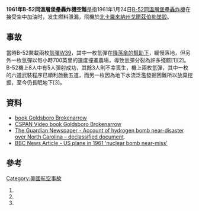 **1961年B-52同溫層堡壘轟炸機空難**是指1961年1月24日[B-52同溫層堡壘轟炸機](../Page/B-52同溫層堡壘轟炸機.md "wikilink")在接受空中加油时，发生燃料泄漏，飛機於[北卡羅來納州](https://zh.wikipedia.org/wiki/北卡羅來納州 "wikilink")[戈爾茲伯勒墜毀](https://zh.wikipedia.org/wiki/戈爾茲伯勒 "wikilink")。

## 事故

當時B-52裝載兩枚[氫彈](https://zh.wikipedia.org/wiki/氫彈 "wikilink")[W39](https://zh.wikipedia.org/wiki/W39 "wikilink")，其中一枚氫彈在[降落傘的幫助下](https://zh.wikipedia.org/wiki/降落傘 "wikilink")，緩慢落地，但另外一枚氫彈以每小時700英里的速度撞進農場，導致氫彈分裂為許多殘骸\[1\]\[2\]。B-52機上8人中有5人彈射成功，其餘3人則不幸喪生，機上兩枚氫彈，其中一枚的六道武裝程序已順利啟動五道，而另一枚因為地下水流泛濫發掘困難所以放棄挖掘，至今仍長眠地下\[3\]。

## 資料

  - [book Goldsboro
    Brokenarrow](http://www.thegoldsborobrokenarrow.com/)
  - [CSPAN Video book Goldsboro
    Brokenarrow](http://www.c-spanvideo.org/program/Goldsb)
  - [The Guardian Newspaper - Account of hydrogen bomb near-disaster
    over North Carolina – declassified
    document](http://www.theguardian.com/world/interactive/2013/sep/20/goldsboro-revisited-declassified-document).
  - [BBC News Article - US plane in 1961 'nuclear bomb
    near-miss'](http://www.bbc.co.uk/news/world-us-canada-24183879)

## 參考

[Category:美國航空事故](https://zh.wikipedia.org/wiki/Category:美國航空事故 "wikilink")

1.
2.
3.